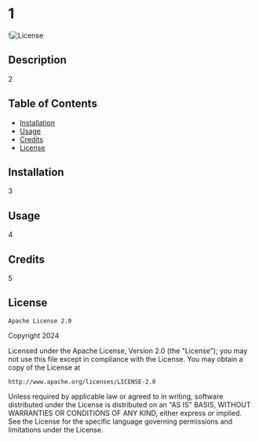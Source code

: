 # 1

!![License](https://img.shields.io/badge/License-Apache%202.0-blue.svg)

## Description

2

## Table of Contents

- [Installation](#installation)
- [Usage](#usage)
- [Credits](#credits)
- [License](#license)

## Installation

3

## Usage

4

## Credits 

5

## License
    
    Apache License 2.0

Copyright 2024

Licensed under the Apache License, Version 2.0 (the "License");
you may not use this file except in compliance with the License.
You may obtain a copy of the License at

    http://www.apache.org/licenses/LICENSE-2.0

Unless required by applicable law or agreed to in writing, software
distributed under the License is distributed on an "AS IS" BASIS,
WITHOUT WARRANTIES OR CONDITIONS OF ANY KIND, either express or implied.
See the License for the specific language governing permissions and
limitations under the License.